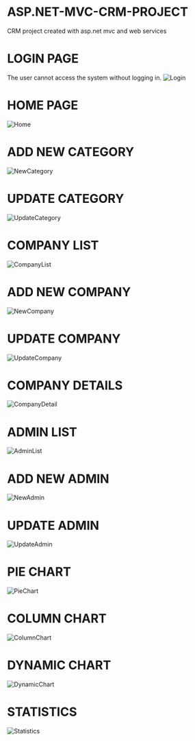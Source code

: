 # ASP.NET-MVC-CRM-PROJECT
CRM project created with asp.net mvc and web services
# LOGIN PAGE
The user cannot access the system without logging in.
![Login](https://github.com/seymanurkaraoglan/ASP.NET-MVC-CRM-PROJECT/assets/60842938/265a4854-c1dd-4ef3-9221-2c6e46bba342)
# HOME PAGE
![Home](https://github.com/seymanurkaraoglan/ASP.NET-MVC-CRM-PROJECT/assets/60842938/e67bd525-6d48-43ac-901c-67545e097412)

# ADD NEW CATEGORY
![NewCategory](https://github.com/seymanurkaraoglan/ASP.NET-MVC-CRM-PROJECT/assets/60842938/33f92345-62bd-4e52-9f84-830bbf07ce62)

# UPDATE CATEGORY
![UpdateCategory](https://github.com/seymanurkaraoglan/ASP.NET-MVC-CRM-PROJECT/assets/60842938/9471c7a1-09dc-4d89-a742-ba35f1281154)

# COMPANY LIST
![CompanyList](https://github.com/seymanurkaraoglan/ASP.NET-MVC-CRM-PROJECT/assets/60842938/356fec53-5d8d-42a7-8b5e-f1d975b5552f)

# ADD NEW COMPANY
![NewCompany](https://github.com/seymanurkaraoglan/ASP.NET-MVC-CRM-PROJECT/assets/60842938/4c308827-a23f-4834-b137-07e9b1acd0ee)

# UPDATE COMPANY
![UpdateCompany](https://github.com/seymanurkaraoglan/ASP.NET-MVC-CRM-PROJECT/assets/60842938/5608f6ea-d77b-42cf-b7ec-458cd47b5dea)

# COMPANY DETAILS
![CompanyDetail](https://github.com/seymanurkaraoglan/ASP.NET-MVC-CRM-PROJECT/assets/60842938/a6549eb2-f021-4f1a-a3d0-f9e592444188)

# ADMIN LIST
![AdminList](https://github.com/seymanurkaraoglan/ASP.NET-MVC-CRM-PROJECT/assets/60842938/47a93cb5-50df-4c3b-a22b-8a5c71e5c585)

# ADD NEW ADMIN
![NewAdmin](https://github.com/seymanurkaraoglan/ASP.NET-MVC-CRM-PROJECT/assets/60842938/4ec99942-c931-492b-ba88-0977fd8a1c02)

# UPDATE ADMIN
![UpdateAdmin](https://github.com/seymanurkaraoglan/ASP.NET-MVC-CRM-PROJECT/assets/60842938/55e3da7d-2a05-469b-ab4c-eee1e36f0ee6)

# PIE CHART
![PieChart](https://github.com/seymanurkaraoglan/ASP.NET-MVC-CRM-PROJECT/assets/60842938/034ae4af-4a83-4a1a-bf95-4fa4a7f1cb7c)

# COLUMN CHART
![ColumnChart](https://github.com/seymanurkaraoglan/ASP.NET-MVC-CRM-PROJECT/assets/60842938/4690bde4-dc42-46a1-a09f-13b4c281f4f4)

# DYNAMIC CHART
![DynamicChart](https://github.com/seymanurkaraoglan/ASP.NET-MVC-CRM-PROJECT/assets/60842938/5dafcdd1-0913-42e1-b324-bd60c0a5394f)

# STATISTICS
![Statistics](https://github.com/seymanurkaraoglan/ASP.NET-MVC-CRM-PROJECT/assets/60842938/d14edde6-5303-4a0c-9c45-089b30d3dd8e)
